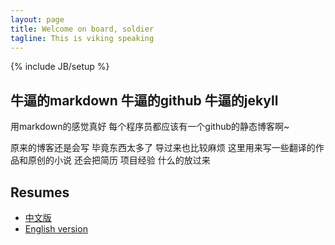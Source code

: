 ```yaml
---
layout: page
title: Welcome on board, soldier
tagline: This is viking speaking
---
```

{% include JB/setup %}


## 牛逼的markdown 牛逼的github 牛逼的jekyll

用markdown的感觉真好 每个程序员都应该有一个github的静态博客啊~

原来的博客还是会写 毕竟东西太多了 导过来也比较麻烦 这里用来写一些翻译的作品和原创的小说 还会把简历 项目经验 什么的放过来  
    
## Resumes

* [中文版](http://vikingmute.github.com/resume.html)
* [English version](http://vikingmute.github.com/resume_en.html)








